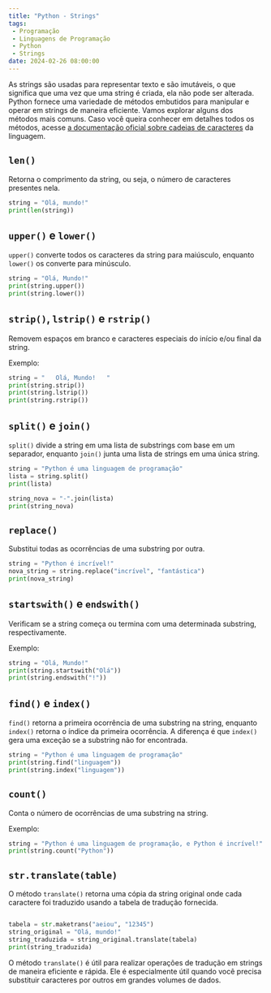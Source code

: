 ```yaml
---
title: "Python - Strings"
tags:
 - Programação
 - Linguagens de Programação
 - Python
 - Strings
date: 2024-02-26 08:00:00
---
```


As strings são usadas para representar texto e são imutáveis, o que significa que uma vez que uma string é criada, ela não pode ser alterada. Python fornece uma variedade de métodos embutidos para manipular e operar em strings de maneira eficiente. Vamos explorar alguns dos métodos mais comuns. Caso você queira conhecer em detalhes todos os métodos, acesse  [a documentação oficial sobre cadeias de caracteres](https://docs.python.org/3/library/stdtypes.html#text-sequence-type-str) da linguagem.

## `len()`

Retorna o comprimento da string, ou seja, o número de caracteres presentes nela.

```python
string = "Olá, mundo!"
print(len(string))
```

## `upper()` e `lower()`

`upper()` converte todos os caracteres da string para maiúsculo, enquanto `lower()` os converte para minúsculo.


```python
string = "Olá, Mundo!"
print(string.upper())
print(string.lower())
```

## `strip()`, `lstrip()` e `rstrip()`

Removem espaços em branco e caracteres especiais do início e/ou final da string.

Exemplo:
```python
string = "   Olá, Mundo!   "
print(string.strip())
print(string.lstrip())
print(string.rstrip())
```

## `split()` e `join()`

`split()` divide a string em uma lista de substrings com base em um separador, enquanto `join()` junta uma lista de strings em uma única string.


```python
string = "Python é uma linguagem de programação"
lista = string.split()
print(lista) 

string_nova = "-".join(lista)
print(string_nova)
```

## `replace()`

Substitui todas as ocorrências de uma substring por outra.

```python
string = "Python é incrível!"
nova_string = string.replace("incrível", "fantástica")
print(nova_string)
```

## `startswith()` e `endswith()`

Verificam se a string começa ou termina com uma determinada substring, respectivamente.

Exemplo:
```python
string = "Olá, Mundo!"
print(string.startswith("Olá"))
print(string.endswith("!"))     
```

## `find()` e `index()`

`find()` retorna a primeira ocorrência de uma substring na string, enquanto `index()` retorna o índice da primeira ocorrência. A diferença é que `index()` gera uma exceção se a substring não for encontrada.

```python
string = "Python é uma linguagem de programação"
print(string.find("linguagem"))
print(string.index("linguagem"))
```

## `count()`

Conta o número de ocorrências de uma substring na string.

Exemplo:
```python
string = "Python é uma linguagem de programação, e Python é incrível!"
print(string.count("Python"))
```


## `str.translate(table)`

O método `translate()` retorna uma cópia da string original onde cada caractere foi traduzido usando a tabela de tradução fornecida.

```python

tabela = str.maketrans("aeiou", "12345")
string_original = "Olá, mundo!"
string_traduzida = string_original.translate(tabela)
print(string_traduzida)

```

O método `translate()` é útil para realizar operações de tradução em strings de maneira eficiente e rápida. Ele é especialmente útil quando você precisa substituir caracteres por outros em grandes volumes de dados.